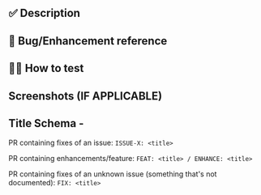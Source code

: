 
## ✅ Description

<!-- A brief description of the changes in this PR. -->

## 🔖 Bug/Enhancement reference 

<!-- A brief description of why we want these changes. -->

## 👩‍🔬 How to test

<!-- Step-by-step instructions for verifying these changes work as expected. -->

## Screenshots (IF APPLICABLE)

## Title Schema -

PR containing fixes of an issue: `ISSUE-X: <title>`

PR containing enhancements/feature: `FEAT: <title> / ENHANCE: <title>`

PR containing fixes of an unknown issue (something that's not documented): `FIX: <title>`
